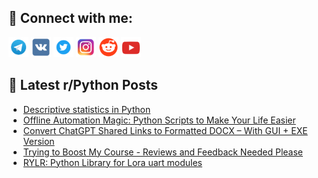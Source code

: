 ## 🔎 Connect with me:
[<img src="https://github.com/bullbesh/bullbesh/blob/main/images/Telegram.png" width="32" height="32" />](https://t.me/bullbesh)
[<img src="https://github.com/bullbesh/bullbesh/blob/main/images/VK.png" width="32" height="32" />](https://vk.com/bullbesh)
[<img src="https://github.com/bullbesh/bullbesh/blob/main/images/Twitter.png" width="32" height="32" />](https://twitter.com/bullbesh1)
[<img src="https://github.com/bullbesh/bullbesh/blob/main/images/Instagram.png" width="32" height="32" />](https://www.instagram.com/bullbesh)
[<img src="https://github.com/bullbesh/bullbesh/blob/main/images/Reddit.png" width="32" height="32" />](https://www.reddit.com/user/bullbesh)
[<img src="https://github.com/bullbesh/bullbesh/blob/main/images/YouTube.png" width="32" height="32" />](https://www.youtube.com/channel/UCtfjRs6uzgq5mfm8S06WTcg)

## 📕 Latest r/Python Posts
<!-- BLOG-POST-LIST:START -->
- [Descriptive statistics in Python](https://www.reddit.com/r/Python/comments/1kao9lg/descriptive_statistics_in_python/)
- [Offline Automation Magic: Python Scripts to Make Your Life Easier](https://www.reddit.com/r/Python/comments/1kao3k6/offline_automation_magic_python_scripts_to_make/)
- [Convert ChatGPT Shared Links to Formatted DOCX – With GUI + EXE Version](https://www.reddit.com/r/Python/comments/1kanwuf/convert_chatgpt_shared_links_to_formatted_docx/)
- [Trying to Boost My Course - Reviews and Feedback Needed Please](https://www.reddit.com/r/Python/comments/1kam52d/trying_to_boost_my_course_reviews_and_feedback/)
- [RYLR: Python Library for Lora uart modules](https://www.reddit.com/r/Python/comments/1kak4r7/rylr_python_library_for_lora_uart_modules/)
<!-- BLOG-POST-LIST:END -->
